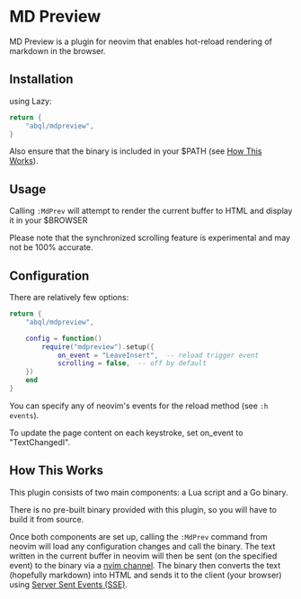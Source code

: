 # MD Preview

MD Preview is a plugin for neovim that enables hot-reload rendering of markdown in the browser.

## Installation

using Lazy:

```lua
return {
    "abql/mdpreview",
}
```

Also ensure that the binary is included in your $PATH (see [How This Works](#how-this-works)).

## Usage

Calling `:MdPrev` will attempt to render the current buffer to HTML and display it in your $BROWSER

Please note that the synchronized scrolling feature is experimental and may not be 100% accurate.

## Configuration

There are relatively few options:

```lua
return {
    "abql/mdpreview",

    config = function()
        require("mdpreview").setup({
            on_event = "LeaveInsert",  -- reload trigger event
            scrolling = false,  -- off by default
	})
    end
}
```
You can specify any of neovim's events for the reload method (see `:h events`).

To update the page content on each keystroke, set on_event to "TextChangedI".

## How This Works

This plugin consists of two main components: a Lua script and a Go binary.

There is no pre-built binary provided with this plugin, so you will have to build it from source.

Once both components are set up, calling the `:MdPrev` command from neovim will load any configuration changes and call the binary. The text written in the current buffer in neovim will then be sent (on the specified event) to the binary via a [nvim channel](https://neovim.io/doc/user/channel.html). The binary then converts the text (hopefully markdown) into HTML and sends it to the client (your browser) using [Server Sent Events (SSE)](https://html.spec.whatwg.org/multipage/server-sent-events.html).
